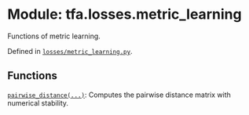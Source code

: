<div itemscope itemtype="http://developers.google.com/ReferenceObject">
<meta itemprop="name" content="tfa.losses.metric_learning" />
<meta itemprop="path" content="Stable" />
</div>

# Module: tfa.losses.metric_learning

Functions of metric learning.



Defined in [`losses/metric_learning.py`](https://github.com/tensorflow/addons/tree/0.4-release/tensorflow_addons/losses/metric_learning.py).

<!-- Placeholder for "Used in" -->


## Functions

[`pairwise_distance(...)`](../../tfa/losses/metric_learning/pairwise_distance.md): Computes the pairwise distance matrix with numerical stability.

